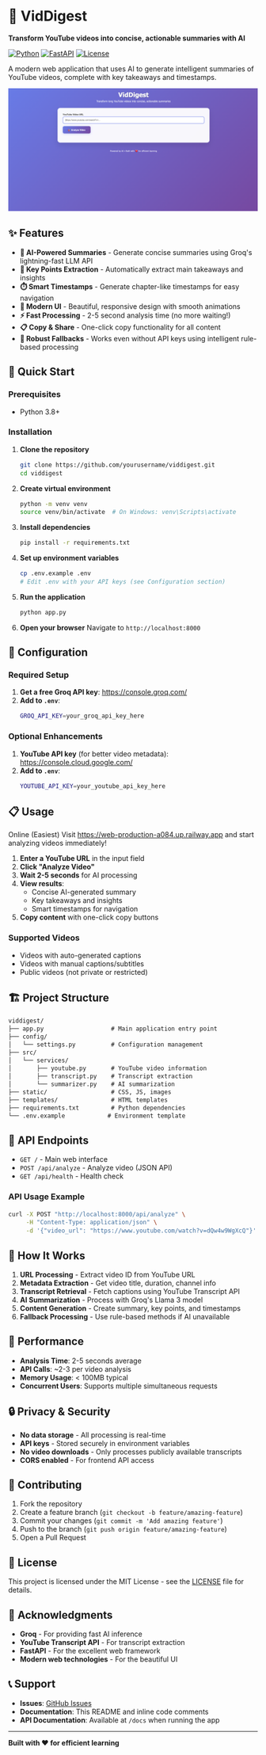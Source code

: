 # 🎥 VidDigest

**Transform YouTube videos into concise, actionable summaries with AI**

[![Python](https://img.shields.io/badge/Python-3.8+-blue.svg)](https://python.org)
[![FastAPI](https://img.shields.io/badge/FastAPI-0.104+-green.svg)](https://fastapi.tiangolo.com)
[![License](https://img.shields.io/badge/License-MIT-yellow.svg)](LICENSE)

A modern web application that uses AI to generate intelligent summaries of YouTube videos, complete with key takeaways and timestamps.

![VidDigest Screenshot](screenshots/app-demo.png)

## ✨ Features

- **🤖 AI-Powered Summaries** - Generate concise summaries using Groq's lightning-fast LLM API
- **🎯 Key Points Extraction** - Automatically extract main takeaways and insights
- **⏱️ Smart Timestamps** - Generate chapter-like timestamps for easy navigation
- **📱 Modern UI** - Beautiful, responsive design with smooth animations
- **⚡ Fast Processing** - 2-5 second analysis time (no more waiting!)
- **📋 Copy & Share** - One-click copy functionality for all content
- **🔧 Robust Fallbacks** - Works even without API keys using intelligent rule-based processing

## 🚀 Quick Start

### Prerequisites
- Python 3.8+

### Installation

1. **Clone the repository**
   ```bash
   git clone https://github.com/yourusername/viddigest.git
   cd viddigest
   ```

2. **Create virtual environment**
   ```bash
   python -m venv venv
   source venv/bin/activate  # On Windows: venv\Scripts\activate
   ```

3. **Install dependencies**
   ```bash
   pip install -r requirements.txt
   ```

4. **Set up environment variables**
   ```bash
   cp .env.example .env
   # Edit .env with your API keys (see Configuration section)
   ```

5. **Run the application**
   ```bash
   python app.py
   ```

6. **Open your browser**
   Navigate to `http://localhost:8000`

## 🔧 Configuration

### Required Setup
1. **Get a free Groq API key**: https://console.groq.com/
2. **Add to `.env`**:
   ```bash
   GROQ_API_KEY=your_groq_api_key_here
   ```

### Optional Enhancements
1. **YouTube API key** (for better video metadata): https://console.cloud.google.com/
2. **Add to `.env`**:
   ```bash
   YOUTUBE_API_KEY=your_youtube_api_key_here
   ```

## 📋 Usage
Online (Easiest)
Visit https://web-production-a084.up.railway.app and start analyzing videos immediately!

1. **Enter a YouTube URL** in the input field
2. **Click "Analyze Video"**
3. **Wait 2-5 seconds** for AI processing
4. **View results**:
   - Concise AI-generated summary
   - Key takeaways and insights
   - Smart timestamps for navigation
5. **Copy content** with one-click copy buttons

### Supported Videos
- Videos with auto-generated captions
- Videos with manual captions/subtitles
- Public videos (not private or restricted)

## 🏗️ Project Structure

```
viddigest/
├── app.py                   # Main application entry point
├── config/
│   └── settings.py          # Configuration management
├── src/
│   └── services/
│       ├── youtube.py       # YouTube video information
│       ├── transcript.py    # Transcript extraction
│       └── summarizer.py    # AI summarization
├── static/                  # CSS, JS, images
├── templates/               # HTML templates
├── requirements.txt         # Python dependencies
└── .env.example            # Environment template
```

## 🔌 API Endpoints

- `GET /` - Main web interface
- `POST /api/analyze` - Analyze video (JSON API)
- `GET /api/health` - Health check

### API Usage Example
```bash
curl -X POST "http://localhost:8000/api/analyze" \
     -H "Content-Type: application/json" \
     -d '{"video_url": "https://www.youtube.com/watch?v=dQw4w9WgXcQ"}'
```

## 🧠 How It Works

1. **URL Processing** - Extract video ID from YouTube URL
2. **Metadata Extraction** - Get video title, duration, channel info
3. **Transcript Retrieval** - Fetch captions using YouTube Transcript API
4. **AI Summarization** - Process with Groq's Llama 3 model
5. **Content Generation** - Create summary, key points, and timestamps
6. **Fallback Processing** - Use rule-based methods if AI unavailable

## 🎯 Performance

- **Analysis Time**: 2-5 seconds average
- **API Calls**: ~2-3 per video analysis
- **Memory Usage**: < 100MB typical
- **Concurrent Users**: Supports multiple simultaneous requests

## 🔒 Privacy & Security

- **No data storage** - All processing is real-time
- **API keys** - Stored securely in environment variables
- **No video downloads** - Only processes publicly available transcripts
- **CORS enabled** - For frontend API access

## 🤝 Contributing

1. Fork the repository
2. Create a feature branch (`git checkout -b feature/amazing-feature`)
3. Commit your changes (`git commit -m 'Add amazing feature'`)
4. Push to the branch (`git push origin feature/amazing-feature`)
5. Open a Pull Request

## 📄 License

This project is licensed under the MIT License - see the [LICENSE](LICENSE) file for details.

## 🙏 Acknowledgments

- **Groq** - For providing fast AI inference
- **YouTube Transcript API** - For transcript extraction
- **FastAPI** - For the excellent web framework
- **Modern web technologies** - For the beautiful UI

## 📞 Support

- **Issues**: [GitHub Issues](https://github.com/yourusername/viddigest/issues)
- **Documentation**: This README and inline code comments
- **API Documentation**: Available at `/docs` when running the app

---

**Built with ❤️ for efficient learning**
